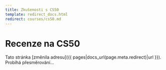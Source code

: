 ```yaml
---
title: Zkušenosti s CS50
template: redirect_docs.html
redirect: courses/cs50.md
---
```


# Recenze na CS50

Tato stránka [změnila adresu]({{ pages|docs_url(page.meta.redirect)|url }}). Probíhá přesměrování…
